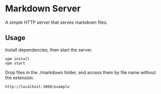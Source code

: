 # Markdown Server

A simple HTTP server that serves markdown files.

## Usage
Install dependencies, then start the server.
```
npm install
npm start
```

Drop files in the ./markdown folder, and access them by file name without the extension. 
```
http://localhost:3000/example
```
 